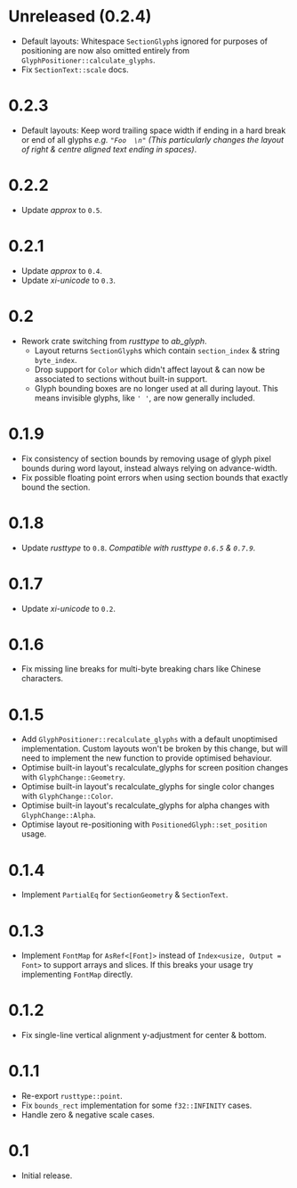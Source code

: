 # Unreleased (0.2.4)
* Default layouts: Whitespace `SectionGlyph`s ignored for purposes of positioning are now also omitted entirely
  from `GlyphPositioner::calculate_glyphs`.
* Fix `SectionText::scale` docs.

# 0.2.3
* Default layouts: Keep word trailing space width if ending in a hard break or end of all glyphs _e.g. `"Foo  \n"`_ _(This particularly changes the layout of right & centre aligned text ending in spaces)_. 

# 0.2.2
* Update _approx_ to `0.5`.

# 0.2.1
* Update _approx_ to `0.4`.
* Update _xi-unicode_ to `0.3`.

# 0.2
* Rework crate switching from _rusttype_ to _ab_glyph_.
  - Layout returns `SectionGlyph`s which contain `section_index` & string `byte_index`.
  - Drop support for `Color` which didn't affect layout & can now be associated to sections without built-in support.
  - Glyph bounding boxes are no longer used at all during layout. This means invisible glyphs, like `' '`, are now generally included.

# 0.1.9
* Fix consistency of section bounds by removing usage of glyph pixel bounds during word layout, instead always relying on advance-width.
* Fix possible floating point errors when using section bounds that exactly bound the section.

# 0.1.8
* Update _rusttype_ to `0.8`. _Compatible with rusttype `0.6.5` & `0.7.9`._

# 0.1.7
* Update _xi-unicode_ to `0.2`.

# 0.1.6
* Fix missing line breaks for multi-byte breaking chars like Chinese characters.

# 0.1.5
* Add `GlyphPositioner::recalculate_glyphs` with a default unoptimised implementation. Custom layouts won't be broken by this change, but will need to implement the new function to provide optimised behaviour.
* Optimise built-in layout's recalculate_glyphs for screen position changes with `GlyphChange::Geometry`.
* Optimise built-in layout's recalculate_glyphs for single color changes with `GlyphChange::Color`.
* Optimise built-in layout's recalculate_glyphs for alpha changes with `GlyphChange::Alpha`.
* Optimise layout re-positioning with `PositionedGlyph::set_position` usage.

# 0.1.4
* Implement `PartialEq` for `SectionGeometry` & `SectionText`.

# 0.1.3
* Implement `FontMap` for `AsRef<[Font]>` instead of `Index<usize, Output = Font>` to support arrays and slices. If this breaks your usage try implementing `FontMap` directly.

# 0.1.2
* Fix single-line vertical alignment y-adjustment for center & bottom.

# 0.1.1
* Re-export `rusttype::point`.
* Fix `bounds_rect` implementation for some `f32::INFINITY` cases.
* Handle zero & negative scale cases.

# 0.1
* Initial release.
